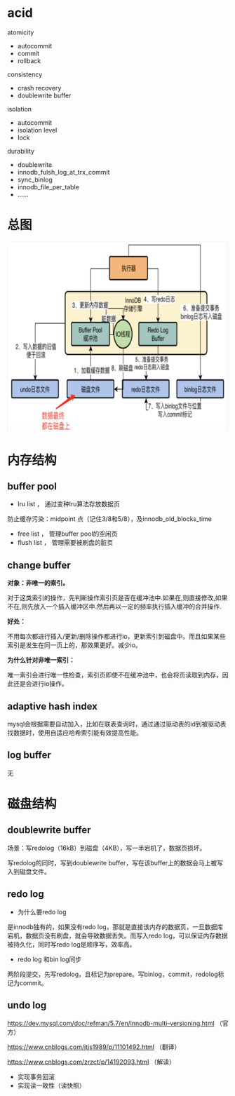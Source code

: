 # acid

atomicity

- autocommit
- commit
- rollback

consistency

- crash recovery
- doublewrite buffer

isolation

- autocommit
- isolation level
- lock

durability

- doublewrite
- innodb_fulsh_log_at_trx_commit
- sync_binlog
- innodb_file_per_table
- ......

# 总图

![image-20220130172322231](images/image-20220130172322231.png)

# 内存结构

## buffer pool

- lru list ， 通过变种lru算法存放数据页

防止缓存污染：midpoint 点（记住3/8和5/8），及innodb_old_blocks_time 

- free list ， 管理buffer pool的空闲页
- flush list ， 管理需要被刷盘的脏页

## change buffer

**对象：非唯一的索引。**

​      对于这类索引的操作，先判断操作索引页是否在缓冲池中.如果在,则直接修改,如果不在,则先放入一个插入缓冲区中.然后再以一定的频率执行插入缓冲的合并操作.

**好处：**

​		不用每次都进行插入/更新/删除操作都进行io，更新索引到磁盘中。而且如果某些索引是发生在同一页上的，那效果更好。减少io。

**为什么针对非唯一索引：**

​       唯一索引会进行唯一性检查，索引页即使不在缓冲池中，也会将页读取到内存，因此还是会进行io操作。

## adaptive hash index

mysql会根据需要自动加入，比如在联表查询时，通过通过驱动表的id到被驱动表找数据时，使用自适应哈希索引能有效提高性能。

## log buffer

无

# 磁盘结构

## doublewrite buffer

场景：写redolog（16kB）到磁盘（4KB），写一半宕机了，数据页损坏。

写redolog的同时，写到doublewrite buffer，写在该buffer上的数据会马上被写入到磁盘文件。

## redo log

- 为什么要redo log

是innodb独有的，如果没有redo log，那就是直接该内存的数据页，一旦数据库宕机，数据页没有刷盘，就会导致数据丢失。而写入redo log，可以保证内存数据被持久化，同时写redo log是顺序写，效率高。

- redo log 和bin log同步

两阶段提交，先写redolog，且标记为prepare。写binlog，commit，redolog标记为commit。

## undo log

https://dev.mysql.com/doc/refman/5.7/en/innodb-multi-versioning.html  （官方）

https://www.cnblogs.com/jtjs1989/p/11101492.html （翻译）

https://www.cnblogs.com/zrzct/p/14192093.html （解读）

- 实现事务回滚
- 实现读一致性（读快照）